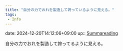 ```yaml
---
title: "自分の力でおれを製造して誇っているように見える。"
tags:
 - Info
---
```


date: 2024-12-20T14:12:06+09:00
up:: [Summareading](Bar/Summareading.md)

自分の力でおれを製造して誇ってるように見える。
